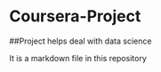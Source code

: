 # Coursera-Project

##Project helps deal with data science

It is a markdown file in this repository
